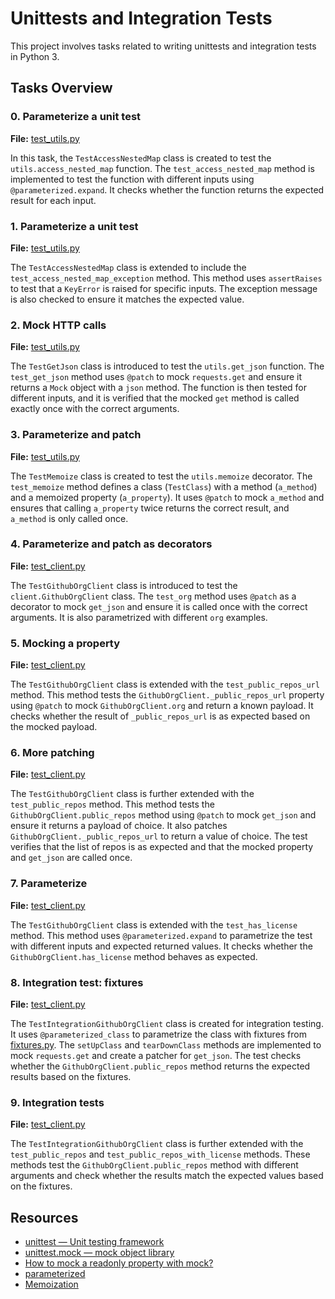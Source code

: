 # Unittests and Integration Tests

This project involves tasks related to writing unittests and integration tests in Python 3.

## Tasks Overview

### 0. Parameterize a unit test

**File:** [test_utils.py](test_utils.py)

In this task, the `TestAccessNestedMap` class is created to test the `utils.access_nested_map` function. The `test_access_nested_map` method is implemented to test the function with different inputs using `@parameterized.expand`. It checks whether the function returns the expected result for each input.

### 1. Parameterize a unit test

**File:** [test_utils.py](test_utils.py)

The `TestAccessNestedMap` class is extended to include the `test_access_nested_map_exception` method. This method uses `assertRaises` to test that a `KeyError` is raised for specific inputs. The exception message is also checked to ensure it matches the expected value.

### 2. Mock HTTP calls

**File:** [test_utils.py](test_utils.py)

The `TestGetJson` class is introduced to test the `utils.get_json` function. The `test_get_json` method uses `@patch` to mock `requests.get` and ensure it returns a `Mock` object with a `json` method. The function is then tested for different inputs, and it is verified that the mocked `get` method is called exactly once with the correct arguments.

### 3. Parameterize and patch

**File:** [test_utils.py](test_utils.py)

The `TestMemoize` class is created to test the `utils.memoize` decorator. The `test_memoize` method defines a class (`TestClass`) with a method (`a_method`) and a memoized property (`a_property`). It uses `@patch` to mock `a_method` and ensures that calling `a_property` twice returns the correct result, and `a_method` is only called once.

### 4. Parameterize and patch as decorators

**File:** [test_client.py](test_client.py)

The `TestGithubOrgClient` class is introduced to test the `client.GithubOrgClient` class. The `test_org` method uses `@patch` as a decorator to mock `get_json` and ensure it is called once with the correct arguments. It is also parametrized with different `org` examples.

### 5. Mocking a property

**File:** [test_client.py](test_client.py)

The `TestGithubOrgClient` class is extended with the `test_public_repos_url` method. This method tests the `GithubOrgClient._public_repos_url` property using `@patch` to mock `GithubOrgClient.org` and return a known payload. It checks whether the result of `_public_repos_url` is as expected based on the mocked payload.

### 6. More patching

**File:** [test_client.py](test_client.py)

The `TestGithubOrgClient` class is further extended with the `test_public_repos` method. This method tests the `GithubOrgClient.public_repos` method using `@patch` to mock `get_json` and ensure it returns a payload of choice. It also patches `GithubOrgClient._public_repos_url` to return a value of choice. The test verifies that the list of repos is as expected and that the mocked property and `get_json` are called once.

### 7. Parameterize

**File:** [test_client.py](test_client.py)

The `TestGithubOrgClient` class is extended with the `test_has_license` method. This method uses `@parameterized.expand` to parametrize the test with different inputs and expected returned values. It checks whether the `GithubOrgClient.has_license` method behaves as expected.

### 8. Integration test: fixtures

**File:** [test_client.py](test_client.py)

The `TestIntegrationGithubOrgClient` class is created for integration testing. It uses `@parameterized_class` to parametrize the class with fixtures from [fixtures.py](fixtures.py). The `setUpClass` and `tearDownClass` methods are implemented to mock `requests.get` and create a patcher for `get_json`. The test checks whether the `GithubOrgClient.public_repos` method returns the expected results based on the fixtures.

### 9. Integration tests

**File:** [test_client.py](test_client.py)

The `TestIntegrationGithubOrgClient` class is further extended with the `test_public_repos` and `test_public_repos_with_license` methods. These methods test the `GithubOrgClient.public_repos` method with different arguments and check whether the results match the expected values based on the fixtures.

## Resources

- [unittest — Unit testing framework](https://intranet.alxswe.com/rltoken/a_AEObGK8jeqPtTPmm-gIA)
- [unittest.mock — mock object library](https://intranet.alxswe.com/rltoken/PKetnACd7FfRiU8_kpe5EA)
- [How to mock a readonly property with mock?](https://intranet.alxswe.com/rltoken/2ueVPK1kWZuz525FvZ1v2Q)
- [parameterized](https://intranet.alxswe.com/rltoken/mI7qc3Y42aZ7GTlLXDxgEg)
- [Memoization](https://intranet.alxswe.com/rltoken/x83Hdr54q4Vax5xQ2Z3HSA)